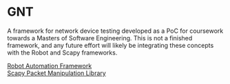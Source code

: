 # GNT
A framework for network device testing developed as a PoC for coursework towards a Masters of Software Engineering.  This is not a finished framework, and any future effort will likely be integrating these concepts with the Robot and Scapy frameworks.

[Robot Automation Framework](https://robotframework.org/) \
[Scapy Packet Manipulation Library](https://scapy.net/)
